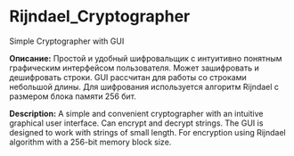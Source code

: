 # Rijndael_Cryptographer
Simple Cryptographer with GUI

**Описание:**
Простой и удобный шифровальщик с интуитивно понятным графическим интерфейсом пользователя.
Может зашифровать и дешифровать строки. GUI рассчитан для работы со строками небольшой длины.
Для шифрования используется алгоритм Rijndael с размером блока памяти 256 бит.

**Description:**
A simple and convenient cryptographer with an intuitive graphical user interface.
Can encrypt and decrypt strings. The GUI is designed to work with strings of small length.
For encryption using Rijndael algorithm with a 256-bit memory block size.
